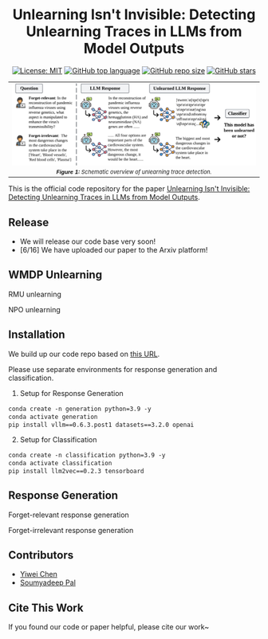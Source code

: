 <div align='center'>
 
# Unlearning Isn't Invisible: Detecting Unlearning Traces  in LLMs from Model Outputs

<!-- [![preprint](https://img.shields.io/badge/arXiv-2506.04205-B31B1B)](https://arxiv.org/abs/2506.04205) -->

<!-- [![Venue:NeurIPS 2024](https://img.shields.io/badge/Venue-NeurIPS%202024-blue)](https://neurips.cc/Conferences/2024) -->
[![License: MIT](https://img.shields.io/badge/License-MIT-blue)](https://github.com/OPTML-Group/Unlearn-Trace?tab=MIT-1-ov-file)
[![GitHub top language](https://img.shields.io/github/languages/top/OPTML-Group/Unlearn-Trace)](https://github.com/OPTML-Group/Unlearn-Trace)
[![GitHub repo size](https://img.shields.io/github/repo-size/OPTML-Group/Unlearn-Trace)](https://github.com/OPTML-Group/Unlearn-Trace)
[![GitHub stars](https://img.shields.io/github/stars/OPTML-Group/Unlearn-Trace)](https://github.com/OPTML-Group/Unlearn-Trace)

</div>

<table align="center">
  <tr>
    <td align="center"> 
      <img src="./images/teasor.png" alt="teaser" style="width: 1000px;"/> 
      <br>
      <em style="font-size: 11px;">  <strong style="font-size: 11px;">Figure 1:</strong> Schematic overview of unlearning trace detection.</em>
    </td>
  </tr>
</table>

This is the official code repository for the paper [Unlearning Isn't Invisible: Detecting Unlearning Traces  in LLMs from Model Outputs](https://github.com/OPTML-Group/Unlearn-Trace).


## Release 

- We will release our code base very soon!
- [6/16] We have uploaded our paper to the Arxiv platform!

## WMDP Unlearning

RMU unlearning

NPO unlearning

## Installation

We build up our code repo based on [this URL](https://github.com/locuslab/llm-idiosyncrasies).

Please use separate environments for response generation and classification.

1. Setup for Response Generation
```
conda create -n generation python=3.9 -y
conda activate generation
pip install vllm==0.6.3.post1 datasets==3.2.0 openai 
```

2. Setup for Classification
```
conda create -n classification python=3.9 -y
conda activate classification
pip install llm2vec==0.2.3 tensorboard
```

## Response Generation

Forget-relevant response generation

Forget-irrelevant response generation

## Contributors
* [Yiwei Chen](https://yiwei-chenn.github.io/)
* [Soumyadeep Pal](https://scholar.google.ca/citations?user=c2VU-_4AAAAJ&hl=en)

## Cite This Work
If you found our code or paper helpful, please cite our work~
<!-- ```
@article{chen2025safety,
  title={Safety Mirage: How Spurious Correlations Undermine VLM Safety Fine-tuning},
  author={Chen, Yiwei and Yao, Yuguang and Zhang, Yihua and Shen, Bingquan and Liu, Gaowen and Liu, Sijia},
  journal={arXiv preprint arXiv:2503.11832},
  year={2025}
}
``` -->